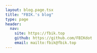 ```yaml
---
layout: blog.page.tsx
title: "FBIK.'s blog"
type: page
header:
  nav:
    site: https://fbik.top
    github: https://github.com/FBIKdot
    email: mailto:fbik@fbik.top
---
```

